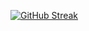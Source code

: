 [![GitHub Streak](https://github-readme-streak-stats.herokuapp.com?user=ftabarie&theme=highcontrast&hide_border=true&border_radius=10&date_format=j%20M%5B%20Y%5D&exclude_days=Sun%2CSat&card_width=500&dates=FFFFFF&excludeDaysLabel=000000&stroke=424242&fire=EB5D1F&ring=EB8332)](https://git.io/streak-stats)
